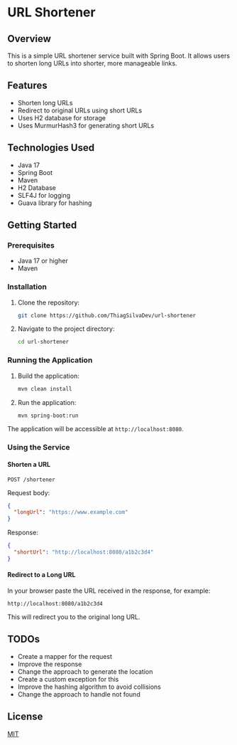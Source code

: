 # URL Shortener

## Overview

This is a simple URL shortener service built with Spring Boot. It allows users to shorten long URLs into shorter, more manageable links.

## Features

*   Shorten long URLs
*   Redirect to original URLs using short URLs
*   Uses H2 database for storage
*   Uses MurmurHash3 for generating short URLs

## Technologies Used

*   Java 17
*   Spring Boot
*   Maven
*   H2 Database
*   SLF4J for logging
*   Guava library for hashing

## Getting Started

### Prerequisites

*   Java 17 or higher
*   Maven

### Installation

1.  Clone the repository:

    ```bash
    git clone https://github.com/ThiagSilvaDev/url-shortener
    ```
2.  Navigate to the project directory:

    ```bash
    cd url-shortener
    ```

### Running the Application

1.  Build the application:

    ```bash
    mvn clean install
    ```
2.  Run the application:

    ```bash
    mvn spring-boot:run
    ```

The application will be accessible at `http://localhost:8080`.

### Using the Service

#### Shorten a URL

`POST /shortener`

Request body:

```json
{
  "longUrl": "https://www.example.com"
}
```

Response:

```json
{
  "shortUrl": "http://localhost:8080/a1b2c3d4"
}
```

#### Redirect to a Long URL

In your browser paste the URL received in the response, for example:

`http://localhost:8080/a1b2c3d4`

This will redirect you to the original long URL.

## TODOs

*   Create a mapper for the request
*   Improve the response
*   Change the approach to generate the location
*   Create a custom exception for this
*   Improve the hashing algorithm to avoid collisions
*   Change the approach to handle not found

## License

[MIT](LICENSE)
```